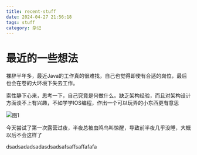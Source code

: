 ```yaml
---
title: recent-stuff
date: 2024-04-27 21:56:18
tags: stuff
category: 杂记
---
```


# 最近的一些想法

裸辞半年多，最近Java的工作真的很难找，自己也觉得即使有合适的岗位，最后也会在卷的大环境下失去工作。

索性静下心来，思考一下，自己究竟是何做什么。缺乏架构经验，而且对架构设计方面谈不上有兴趣，不如学学IOS编程，作出一个可以玩弄的小东西更有意思

![图1](img/2024042701.png)

今天尝试了第一次露营过夜，半夜总被虫鸣鸟叫惊醒，导致前半夜几乎没睡，大概以后不会这样了

dsadsadadsadasdsadsafsaffsaffafafa

